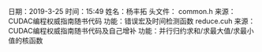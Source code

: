 日期：2019-3-25
时间：15:49
姓名：杨丰拓
头文件：
common.h
	来源：CUDAC编程权威指南随书代码
	功能：错误宏及时间检测函数
reduce.cuh
	来源：CUDAC编程权威指南随书代码及自己增补
	功能：并行归约求和/求最大值/求最小值的核函数
